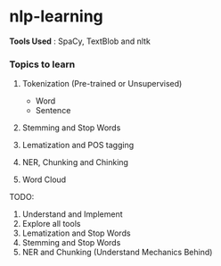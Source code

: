# nlp-learning

**Tools Used** : SpaCy, TextBlob and nltk

### Topics to learn

1. Tokenization (Pre-trained or Unsupervised)
    - Word
    - Sentence

2. Stemming and Stop Words
3. Lematization and POS tagging
4. NER, Chunking and Chinking
5. Word Cloud

TODO:
  1. Understand and Implement
  2. Explore all tools
  3. Lematization and Stop Words
  4. Stemming and Stop Words
  5. NER and Chunking (Understand Mechanics Behind)
